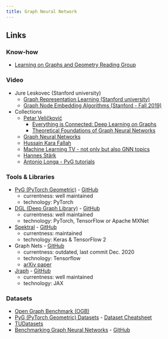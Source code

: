 ```yaml
---
title: Graph Neural Network
---
```


## Links

### Know-how
- [Learning on Graphs and Geometry Reading Group](https://hannes-stark.com/logag-reading-group)

### Video
- Jure Leskovec (Stanford university)
  - [Graph Representation Learning (Stanford university)](https://www.youtube.com/watch?v=YrhBZUtgG4E)
  - [Graph Node Embedding Algorithms (Stanford - Fall 2019)](https://www.youtube.com/watch?v=7JELX6DiUxQ)
- Collections
  - [Petar Veličković](https://www.youtube.com/channel/UC9bkKi8Us7yevvP1KIBQHog/videos)
    - [Everything is Connected: Deep Learning on Graphs](https://www.youtube.com/watch?v=5h6MbQ_65-o)
    - [Theoretical Foundations of Graph Neural Networks](https://www.youtube.com/watch?v=uF53xsT7mjc)
  - [Graph Neural Networks](https://www.youtube.com/playlist?list=PLSgGvve8UweGx4_6hhrF3n4wpHf_RV76_)
  - [Hussain Kara Fallah](https://www.youtube.com/channel/UCyRGTzxD6Pa4cJOfHmvklQA/videos)
  - [Machine Learning TV - not only but also GNN topics](https://www.youtube.com/c/MachineLearningTV/videos)
  - [Hannes Stärk](https://www.youtube.com/channel/UC4uWMmEGc5EZVn5pAox-iww/videos)
  - [Antonio Longa - PyG tutorials](https://www.youtube.com/user/94longa2112/videos)

### Tools & Libraries
- [PyG (PyTorch Geometric)](https://pytorch-geometric.readthedocs.io/en/latest/) - [GitHub](https://github.com/pyg-team/pytorch_geometric)
  - currentness: well maintained
  - technology: PyTorch
- [DGL (Deep Graph Library)](https://www.dgl.ai/) - [GitHub](https://github.com/dmlc/dgl/)
  - currentness: well maintained
  - technology: PyTorch, TensorFlow or Apache MXNet
- [Spektral](https://graphneural.network/) - [GitHub](https://github.com/danielegrattarola/spektral/)
  - currentness: maintained
  - technology: Keras & TensorFlow 2
- Graph Nets - [GitHub](https://github.com/deepmind/graph_nets) 
  - currentness: outdated, last commit Dec. 2020
  - technology: Tensorflow
  - [arXiv paper](https://arxiv.org/abs/1806.01261)
- [Jraph](https://jraph.readthedocs.io/en/latest/) - [GitHub](https://github.com/deepmind/jraph)
  - currentness: well maintained
  - technology: JAX

### Datasets
- [Open Graph Benchmark (OGB)](https://ogb.stanford.edu/)
- [PyG (PyTorch Geometric) Datasets](https://pytorch-geometric.readthedocs.io/en/latest/modules/datasets.html?highlight=datasets) -
  [Dataset Cheatsheet](https://pytorch-geometric.readthedocs.io/en/latest/notes/data_cheatsheet.html#)
- [TUDatasets](https://chrsmrrs.github.io/datasets/)
- [Benchmarking Graph Neural Networks](https://graphdeeplearning.github.io/post/benchmarking-gnns/) - [GitHub](https://github.com/graphdeeplearning/benchmarking-gnns)
